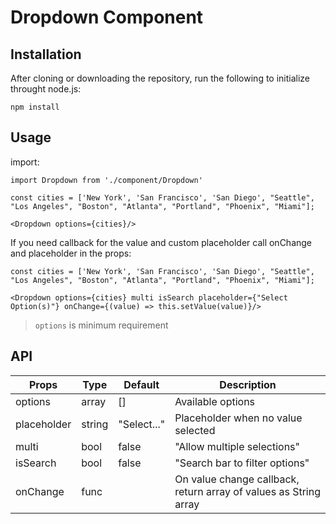 # Dropdown Component 
## Installation
After cloning or downloading the repository, run the following to initialize throught node.js: 
```
npm install 
```

## Usage

import: 
```
import Dropdown from './component/Dropdown'
```

```
const cities = ['New York', 'San Francisco', 'San Diego', "Seattle", 
"Los Angeles", "Boston", "Atlanta", "Portland", "Phoenix", "Miami"];

<Dropdown options={cities}/>
```

If you need callback for the value and custom placeholder call onChange and placeholder in the props: 
```
const cities = ['New York', 'San Francisco', 'San Diego', "Seattle", 
"Los Angeles", "Boston", "Atlanta", "Portland", "Phoenix", "Miami"];

<Dropdown options={cities} multi isSearch placeholder={"Select Option(s)"} onChange={(value) => this.setValue(value)}/>
```
> `options` is minimum requirement 

## API 
| Props   | Type | Default | Description
| -------- | ------- | -------- | ------- |
| options  | array    | [] | Available options
| placeholder | string | "Select..." | Placeholder when no value selected
| multi | bool | false | "Allow multiple selections"
| isSearch | bool | false | "Search bar to filter options"
| onChange | func | | On value change callback, return array of values as String array
